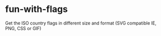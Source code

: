 # fun-with-flags
Get the ISO country flags in different size and format (SVG compatible IE, PNG, CSS or GIF)

